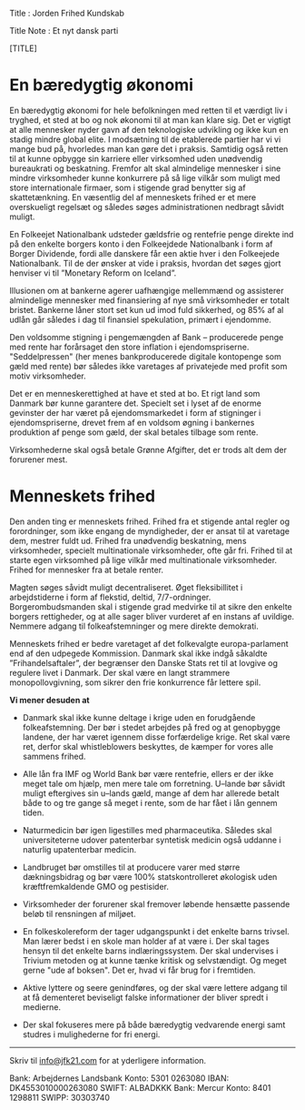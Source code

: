 Title : Jorden Frihed Kundskab

Title Note : Et nyt dansk parti

[TITLE]

# En bæredygtig økonomi

En bæredygtig økonomi for hele befolkningen med retten til et værdigt liv i tryghed, et sted at bo og nok økonomi til at man kan klare sig. Det er vigtigt at alle mennesker nyder gavn af den teknologiske udvikling og ikke kun en stadig mindre global elite. I modsætning til de etablerede partier har vi vi mange bud på, hvorledes man kan gøre det i praksis. Samtidig også retten til at kunne opbygge sin karriere eller virksomhed uden unødvendig bureaukrati og beskatning. Fremfor alt skal almindelige mennesker i sine mindre virksomheder kunne konkurrere på så lige vilkår som muligt med store internationale firmaer, som i stigende grad benytter sig af skattetænkning. En væsentlig del af menneskets frihed er et mere overskueligt regelsæt og således søges administrationen nedbragt såvidt muligt.

En Folkeejet Nationalbank udsteder gældsfrie og rentefrie penge direkte ind på den enkelte borgers konto i den Folkeejdede Nationalbank i form af Borger Dividende, fordi alle danskere får een aktie hver i den Folkeejede Nationalbank. Til de der ønsker at vide i praksis, hvordan det søges gjort henviser vi til ”Monetary Reform on Iceland”.

Illusionen om at bankerne agerer uafhængige mellemmænd og assisterer almindelige mennesker med finansiering af nye små virksomheder er totalt bristet. Bankerne låner stort set kun ud imod fuld sikkerhed, og 85% af al udlån går således i dag til finansiel spekulation, primært i ejendomme.

Den voldsomme stigning i pengemængden af Bank – producerede penge med rente har forårsaget den store inflation i ejendomspriserne. "Seddelpressen" (her menes bankproducerede digitale kontopenge som gæld med rente) bør således ikke varetages af privatejede med profit som motiv virksomheder.

Det er en menneskerettighed at have et sted at bo. Et rigt land som Danmark bør kunne garantere det. Specielt set i lyset af de enorme gevinster der har været på ejendomsmarkedet i form af stigninger i ejendomspriserne, drevet frem af en voldsom øgning i bankernes produktion af penge som gæld, der skal betales tilbage som rente.

Virksomhederne skal også betale Grønne Afgifter, det er trods alt dem der forurener mest.

# Menneskets frihed

Den anden ting er menneskets frihed. Frihed fra et stigende antal regler og forordninger, som ikke engang de myndigheder, der er ansat til at varetage dem, mestrer fuldt ud. Frihed fra unødvendig beskatning, mens virksomheder, specielt multinationale virksomheder, ofte går fri. Frihed til at starte egen virksomhed på lige vilkår med multinationale virksomheder. Frihed for mennesker fra at betale renter.

Magten søges såvidt muligt decentraliseret. Øget fleksibillitet i arbejdstiderne i form af flekstid, deltid, 7/7-ordninger. Borgerombudsmanden skal i stigende grad medvirke til at sikre den enkelte borgers rettigheder, og at alle sager bliver vurderet af en instans af uvildige. Nemmere adgang til folkeafstemninger og mere direkte demokrati.

Menneskets frihed er bedre varetaget af det folkevalgte europa-parlament end af den udpegede Kommission. Danmark skal ikke indgå såkaldte ”Frihandelsaftaler”, der begrænser den Danske Stats ret til at lovgive og regulere livet i Danmark. Der skal være en langt strammere monopollovgivning, som sikrer den frie konkurrence får lettere spil.

**Vi mener desuden at**

- Danmark skal ikke kunne deltage i krige uden en forudgående folkeafstemning. Der bør i stedet arbejdes på fred og at genopbygge landene, der har været igennem disse forfærdelige krige. Ret skal være ret, derfor skal whistleblowers beskyttes, de kæmper for vores alle sammens frihed.

- Alle lån fra IMF og World Bank bør være rentefrie, ellers er der ikke meget tale om hjælp, men mere tale om forretning. U–lande bør såvidt muligt eftergives sin u–lands gæld, mange af dem har allerede betalt både to og tre gange så meget i rente, som de har fået i lån gennem tiden.

- Naturmedicin bør igen ligestilles med pharmaceutika. Således skal universiteterne udover patenterbar syntetisk medicin også uddanne i naturlig upatenterbar medicin.

- Landbruget bør omstilles til at producere varer med større dækningsbidrag og bør være 100% statskontrolleret økologisk uden kræftfremkaldende GMO og pestisider.

- Virksomheder der forurener skal fremover løbende hensætte passende beløb til rensningen af miljøet.

- En folkeskolereform der tager udgangspunkt i det enkelte barns trivsel. Man lærer bedst i en skole man holder af at være i. Der skal tages hensyn til det enkelte barns indlæringssystem. Der skal undervises i Trivium metoden og at kunne tænke kritisk og selvstændigt. Og meget gerne "ude af boksen". Det er, hvad vi får brug for i fremtiden.

- Aktive lyttere og seere genindføres, og der skal være lettere adgang til at få dementeret beviseligt falske informationer der bliver spredt i medierne. 

- Der skal fokuseres mere på både bæredygtig vedvarende energi samt studres i mulighederne for fri energi.

----

Skriv til info@jfk21.com for at yderligere information.

Bank: Arbejdernes Landsbank Konto: 5301 0263080 IBAN: DK4553010000263080 SWIFT: ALBADKKK Bank: Mercur Konto: 8401 1298811 SWIPP: 30303740

